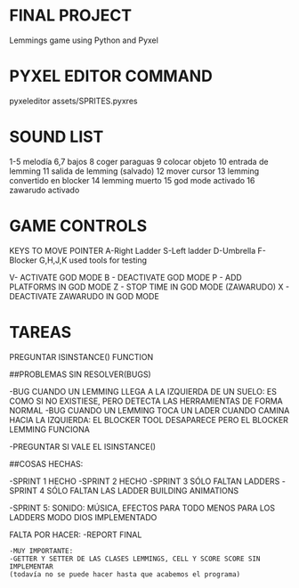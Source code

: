 # FINAL PROJECT

Lemmings game using Python and Pyxel

# PYXEL EDITOR COMMAND

pyxeleditor assets/SPRITES.pyxres

# SOUND LIST

1-5 melodía
6,7 bajos
8 coger paraguas
9 colocar objeto
10 entrada de lemming
11 salida de lemming (salvado)
12 mover cursor
13 lemming convertido en blocker
14 lemming muerto
15 god mode activado
16 zawarudo activado

# GAME CONTROLS

KEYS TO MOVE POINTER
A-Right Ladder
S-Left ladder
D-Umbrella
F-Blocker
G,H,J,K used tools for testing

V- ACTIVATE GOD MODE
B - DEACTIVATE GOD MODE
P - ADD PLATFORMS IN GOD MODE
Z - STOP TIME IN GOD MODE (ZAWARUDO)
X - DEACTIVATE ZAWARUDO IN GOD MODE

# TAREAS

PREGUNTAR ISINSTANCE() FUNCTION

##PROBLEMAS SIN RESOLVER(BUGS)

-BUG CUANDO UN LEMMING LLEGA A LA IZQUIERDA DE UN SUELO: ES COMO SI NO EXISTIESE, PERO DETECTA LAS HERRAMIENTAS DE FORMA NORMAL
-BUG CUANDO UN LEMMING TOCA UN LADER CUANDO CAMINA HACIA LA IZQUIERDA: EL BLOCKER TOOL DESAPARECE PERO EL BLOCKER LEMMING FUNCIONA

-PREGUNTAR SI VALE EL ISINSTANCE()

##COSAS HECHAS:

-SPRINT 1 HECHO
-SPRINT 2 HECHO
-SPRINT 3 SÓLO FALTAN LADDERS
-SPRINT 4 SÓLO FALTAN LAS LADDER BUILDING ANIMATIONS

-SPRINT 5:
SONIDO: MÚSICA, EFECTOS PARA TODO MENOS PARA LOS LADDERS
MODO DIOS IMPLEMENTADO

FALTA POR HACER:
-REPORT FINAL

    -MUY IMPORTANTE:
    -GETTER Y SETTER DE LAS CLASES LEMMINGS, CELL Y SCORE SCORE SIN IMPLEMENTAR
    (todavía no se puede hacer hasta que acabemos el programa)
